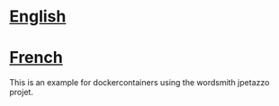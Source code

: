 # [English](README.en.md)

# [French](README.fr.md)

This is an example for dockercontainers using the wordsmith jpetazzo projet.